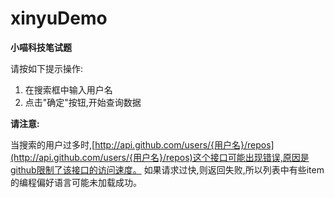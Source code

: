 # xinyuDemo
**小喵科技笔试题**

请按如下提示操作:

1. 在搜索框中输入用户名
2. 点击"确定"按钮,开始查询数据


**请注意:**

当搜索的用户过多时,[http://api.github.com/users/{用户名}/repos](http://api.github.com/users/{用户名}/repos)这个接口可能出现错误,原因是github限制了该接口的访问速度。
如果请求过快,则返回失败,所以列表中有些item的编程偏好语言可能未加载成功。